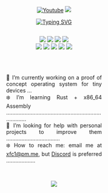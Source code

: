 <p align="center">
    <a href="https://www.youtube.com/channel/UCfhyTQpimu5Bp8Z4Q1rho1A?sub_confirmation=1" alt="Youtube Channel">
        <img alt="Youtube" title="Youtube" src="https://img.shields.io/badge/-Subscribe-red?style=for-the-badge&logo=youtube&logoColor=white" /></a>
    <a href="https://discord.gg/BJtTBNYHpp" alt="Programming and Linux Community">
        <img src="https://img.shields.io/discord/819650821314052106?color=7289DA&labelColor=4a64bd&logo=discord&logoColor=white&style=for-the-badge" /></a>
</p>

<p align="center">
    <a href="https://git.io/typing-svg">
        <img src="https://readme-typing-svg.demolab.com/?font=Cartograph%20CF%20Italic&weight=700&size=35&duration=3000&pause=900&color=6791C9&background=000A0E&center=true&vCenter=true&width=800&height=80&lines=Hi%2C+I%27m+cisco.;Low+Level+Programming;Linux+Cybersecurity%2FPentesting" alt="Typing SVG" />
    </a>
</p>

##

<p align="center">
    <img src="https://img.shields.io/badge/DISTRO-Fedora-blue?colorA=151515&colorB=DF5B61&style=for-the-badge" />
    <img src="https://img.shields.io/badge/WM-Hyprland-blue?colorA=151515&colorB=DF5B61&style=for-the-badge" />
    <img src="https://img.shields.io/badge/EDITOR-Neovim-blue?colorA=151515&colorB=DF5B61&style=for-the-badge" />
    <img src="https://img.shields.io/badge/SHELL-ZSH-blue?colorA=151515&colorB=DF5B61&style=for-the-badge" /> <br>
    <img src="https://img.shields.io/badge/LANG-Rust-blue?colorA=151515&colorB=6791C9&style=for-the-badge" />
    <img src="https://img.shields.io/badge/LANG-C/C++-blue?colorA=151515&colorB=6791C9&style=for-the-badge" />
    <img src="https://img.shields.io/badge/LANG-x86 Assembly-blue?colorA=151515&colorB=6791C9&style=for-the-badge" />
    <img src="https://img.shields.io/badge/LANG-Ruby-blue?colorA=151515&colorB=6791C9&style=for-the-badge" />
    <img src="https://img.shields.io/badge/LANG-Python-blue?colorA=151515&colorB=6791C9&style=for-the-badge" />
</p>

<br>
<br>

<div align="center">
    <p style="text-align: justify; width: 50%;">
        🔷 I’m currently working on a proof of concept operating system for tiny devices ... <br>
        ❄️ I’m learning Rust + x86_64 Assembly ........................................................................... <br>
        🔷 I’m looking for help with personal projects to improve them ................................... <br>
        ❄️ How to reach me: email me at <a href = "mailto://xfc1@pm.me">xfc1@pm.me</a>, but <a href="https://discord.com/users/466533081327861770">Discord</a> is preferred ................... <br>
    </p>
</div>

<br>

<p align="center">
     <img src="https://dcbadge.vercel.app/api/shield/466533081327861770" />
</p>

##

<!--
<h2 align="center">Github Trophies: 🏆️</h2>

<p align="center">
    <img src="https://github-profile-trophy.vercel.app/?username=xfcasio&theme=onedark&hide_border=true&no-frame=true&row=1&column=4" alt="cifertech points"/>
</p>

<p align="center">
<table align="center" style="border: 0px solid black">
        <td><img width="300px" src="https://github-readme-stats.vercel.app/api/top-langs/?username=xfcasio&theme=react&layout=donut-vertical&exclude_repo=dotfiles&hide_border=true" /></td>
        <td>
            <table style="border: 0px solid black">
                <tr>
                    <td><img width="400px" src="https://github-readme-stats.vercel.app/api?username=xfcasio&show_icons=true&theme=react&hide_border=true" /></td>
                </tr>
                <tr>
                    <td><img width="400px" src="http://github-readme-streak-stats.herokuapp.com?user=xfcasio&theme=react&hide_border=true" /></td>
                </tr>
            </table>
        </td>
</table>
</p>

<p align="center">
  <img src="https://capsule-render.vercel.app/api?type=waving&color=gradient&height=60&section=footer" />
</p>
-->
